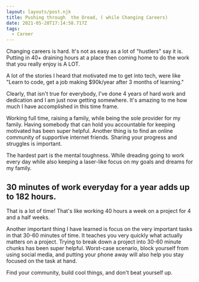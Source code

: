 ```yaml
---
layout: layouts/post.njk
title: Pushing through  the Dread, ( while Changing Careers)
date: 2021-05-28T17:14:58.717Z
tags:
  - Career
---
```

Changing careers is hard. It's not as easy as a lot of "hustlers" say it is. Putting in 40+ draining hours at a place then coming home to do the work that you really enjoy is A LOT. 

A lot of the stories I heard that motivated me to get into tech, were like "Learn to code, get a job making $90k/year after 3 months of learning." 

Clearly, that isn't true for everybody, I've done 4 years of hard work and dedication and I am just now getting somewhere. It's amazing to me how much I have accomplished in this time frame. 

Working full time, raising a family, while being the sole provider for my family.
Having somebody that can hold you accountable for keeping motivated has been super helpful. Another thing is to find an online community of supportive internet friends.
Sharing your progress and struggles is important. 

The hardest part is the mental toughness. While dreading going to work every day while also keeping a laser-like focus on my goals and dreams for my family. 
## 30 minutes of work everyday for a year adds up to 182 hours. 

That is a lot of time! That's like working 40 hours a week on a project for 4 and a half weeks. 

Another important thing I have learned is focus on the very important tasks in that 30-60 minutes of time. It teaches you very quickly what actually matters on a project. Trying to break down a project into 30-60 minute chunks has been super helpful. Worst-case scenario, block yourself from using social media, and putting your phone away will also help you stay focused on the task at hand. 

Find your community, build cool things, and don't beat yourself up. 